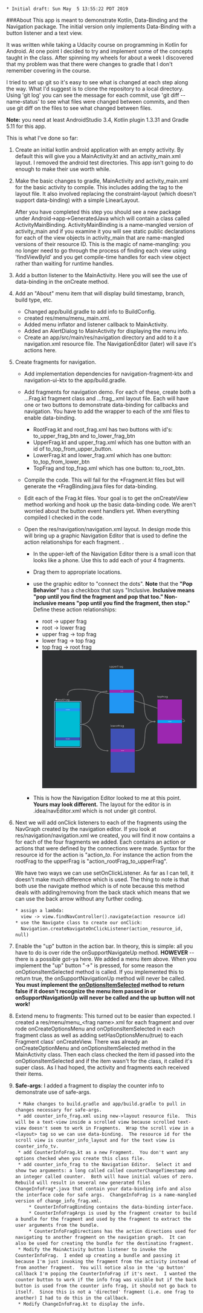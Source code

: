     * Initial draft: Sun May  5 13:55:22 PDT 2019

###About
This app is meant to demonstrate Kotlin, Data-Binding and the Navigation package.  The initial version only implements Data-Binding with a button listener and a text view.

It was written while taking a Udacity course on programming in Kotlin for Android.  At one point I decided to try and implement some of the concepts taught in the class.  After spinning my wheels for about a week I discovered that my problem was that there were changes to gradle that I don't remember covering in the course.

I tried to set up git so it's easy to see what is changed at each step along the way.  What I'd suggest is to clone the repository to a local directory.  Using 'git log' you can see the message for each commit, use 'git diff --name-status' to see what files were changed between commits, and then use git diff on the files to see what changed between files.

**Note:** you need at least AndroidStudio 3.4, Kotlin plugin 1.3.31 and Gradle 5.11 for this app.

This is what I've done so far:

1. Create an initial kotlin android application with an empty activity.  By default this will give you a MainActivity.kt and an activity_main.xml layout.  I removed the android test directories.  This app isn't going to do enough to make their use worth while.
2. Make the basic changes to gradle, MainActivity and activity_main.xml for the basic activity to compile.  This includes adding the <layout> tag to the layout file.  It also involved replacing the constraint-layout (which doesn't support data-binding) with a simple LinearLayout.
  
    After you have completed this step you should see a new package under Android->app->GeneratedJava which will contain a class called ActivityMainBinding.  ActivityMainBinding is a name-mangled version of activity_main and if you examine it you will see static public declarations for each of the view objects in activity_main that are name-mangled versions of their resource ID.  This is the magic of name-mangling: you no longer need to go through the process of finding each view using 'findViewById' and you get compile-time handles for each view object rather than waiting for runtime handles.

3.  Add a button listener to the MainActivity.  Here you will 
see the use of data-binding in the onCreate method.

4.  Add an "About" menu item that will display build timestamp, branch, build type, etc.

    * Changed app/build.gradle to add info to BuildConfig.
    * created res/menu/menu_main.xml.
    * Added menu inflator and listener callback to MainActivity.
    * Added an AlertDialog to MainActivity for displaying the menu info.
    * Create an app/src/main/res/navigation directory and add to it a navigation.xml resource file.  The NavigationEditor (later) will save it's actions here.

5.  Create fragments for navigation.

    * Add implementation dependencies for navigation-fragment-ktx and navigation-ui-ktx to the app/build.gradle.
    * Add fragments for navigation demo.  For each of these, create both a ...Frag.kt fragment class and ...frag_.xml layout file.  Each will have one or two buttons to demonstrate data-binding for callbacks and navigation.  You have to add the <layout> wrapper to each of the xml files to enable data-binding.

        * RootFrag.kt and root_frag.xml has two buttons with id's: to_upper_frag_btn and to_lower_frag_btn
        * UpperFrag.kt and upper_frag.xml which has one button with an id of to_top_from_upper_button.
        * LowerFrag.kt and lower_frag.xml which has one button: to_top_from_lower_btn
        * TopFrag and top_frag.xml which has one button: to_root_btn.

    * Compile the code.  This will fail for the *Fragment.kt files but will generate the *FragBinding.java files for data-binding.
    * Edit each of the Frag.kt files.  Your goal is to get the onCreateView method working and hook up the basic data-binding code.  We aren't worried about the button event handlers yet.  When everything compiled I checked in the code.
    * Open the res/navigation/navigation.xml layout.  In design mode this will bring up a graphic Navigation Editor that is used to define the action relationships for each fragment.
.
        * In the upper-left of the Navigation Editor there is a small icon that looks like a phone.  Use this to add each of your 4 fragments.
        * Drag them to appropriate locations.
        * use the graphic editor to "connect the dots".  **Note** that the **"Pop Behavior"** has a checkbox that says "Inclusive.  **Inclusive means "pop until you find the fragment and pop that too."  Non-inclusive means "pop until you find the fragment, then stop."**  Define these action relationships:

            * root -> upper frag
            * root -> lower frag
            * upper frag -> top frag
            * lower frag -> top frag
            * top frag -> root frag
 ![NavEditor Image](snapshots/NavEditor.png)

        * This is how the Navigation Editor looked to me at this point.  **Yours may look different.**  The layout for the editor is in .idea/navEditor.xml which is not under git control.

6.  Next we will add onClick listeners to each of the fragments using the NavGraph created by the navigation editor.  If you look at res/navigation/navigation.xml we created, you will find it now contains a <Fragment> for each of the four fragments we added.  Each <Fragment> contains an action or actions that were defined by the connections were made.  Syntax for the resource id for the action is "action_<Fragment>_to_<destination Fragment>.  For instance the action from the rootFrag to the upperFrag is "action_rootFrag_to_upperFrag".  

     We have two ways we can use setOnClickListener.  As far as I can tell, it doesn't make much difference which is used.  The thing to note is that both use the navigate method which is of note because this method deals with adding/removing from the  back stack which means that we can use the back arrow without any further coding.

        * assign a lambda:
          view -> view.findNavController().navigate(action resource id)
        * use the Navigate class to create our onClick:
          Navigation.createNavigateOnClickListener(action_resource_id, null)

7. Enable the "up" button in the action bar.  In theory, this is simple:  all you have to do is over ride the onSupportNavigateUp method.  **HOWEVER**  -- there is a possible got-ya here.  We added a menu item above.  When you implement the "up" button "->" is pressed, for some reason the onOptionsItemSelected method is called.  If you implemented this to return true, the onSupportNavigationUp method will never be called.  **You must implement the <u>onOptionsItemSelected</u> method to return false if it doesn't recognize the menu item passed in or onSupportNavigationUp will never be called and the up button will not work!**

8. Extend menu to fragments:  This turned out to be easier than expected.  I created a res/menu/menu_&lt;frag name&gt;.xml for each fragment and over rode onCreateOptionsMenu and onOptionsItemSelected in each fragment class as well as adding setHasOptionsMenu(true) to each Fragment class' onCreateView.  There was already an onCreateOptionMenu and onOptionsItemSelected method in the MainActivity class.  Then each class checked the item id passed into the onOptionsItemSelected and if the item wasn't for the class, it called it's super class.  As I had hoped, the activity and fragments each received their items.

9. **Safe-args**: I added a fragment to display the counter info to demonstrate use of safe-args.

        * Make changes to build.gradle and app/build.gradle to pull in changes necessary for safe-args.
        * add counter_info_frag.xml using new->layout resource file.  This will be a text-view inside a scrolled view because scrolled text-view doesn't seem to work in Fragments.  Wrap the scroll view in a <layout> tag so we can use data-binding.  The resource id for the scroll view is counter_info_layout and for the text view is counter_info_tv.
        * add CounterInfoFrag.kt as a new Fragment.  You don't want any options checked when you create this class file.
        * add counter_info_frag to the Navigation Editor.  Select it and show two arguments: a long called called counterChangeTimestamp and an integer called counter.  Both will have initial values of zero.  Rebuild will result in several new generated files ChangeInfoFrag*.java that contain your data-binding info and also the interface code for safe args.  ChangeInfoFrag is a name-mangled version of change_info_frag.xml.
            * CounterInfoFragBinding contains the data-binding interface.
            * CounterInfoFragArgs is used by the fragment creator to build a bundle for the fragment and used by the fragment to extract the user arguments from the bundle.
            * CounterInfoFragDirections has the action directions used for navigating to another fragment on the navigation graph.  It can also be used for creating the bundle for the destinatino fragment.
        * Modify the MainActivity button listener to invoke the CounterInfoFrag.  I ended up creating a bundle and passing it because I'm just invoking the fragment from the activity instead of from another fragment.  You will notice also in the 'up button' callback I'm poping the CounterInfoFrag if it's next.  I wanted the counter button to work if the info frag was visible but if the back button is used from the counter info frag, it should not go back to itself.  Since this is not a 'directed' fragment (i.e. one frag to another) I had to do this in the callback.
        * Modify ChangeInfoFrag.kt to display the info.
        
